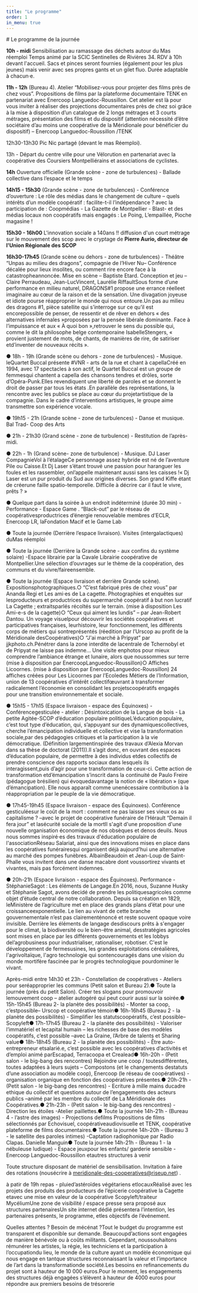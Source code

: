 ```yaml
---
title: "Le programme"
order: 1
in_menu: true
---
```

# Le programme de la journée

**10h - midi** Sensibilisation au ramassage des déchets autour du Mas réemploi Temps animé par la SCIC Sentinelles de Rivières 34. RDV à 10h devant l'accueil. Sacs et pinces seront fournies (également pour les plus jeunes) mais venir avec ses propres gants et un gilet fluo. Durée adaptable à chacun·e.

**11h - 12h** (Bureau 4). Atelier “Mobilisez-vous pour projeter des films près de chez vous”. Propositions de films par la plateforme documentaire TENK en partenariat avec Enercoop Languedoc-Roussillon. Cet atelier est là pour vous inviter à réaliser des projections documentaires près de chez soi grâce à la mise à disposition d’un catalogue de 2 longs métrages et 3 courts métrages, présentation des films et du dispositif (attention nécessité d’être sociétaire d’au moins une coopérative de la Méridionale pour bénéficier du dispositif) – Enercoop Languedoc-Roussillon /TENK

12h30-13h30 Pic Nic partagé (devant le mas Réemploi). 

13h - Départ du centre ville pour une Vélorution en partenariat avec la coopérative des Coursiers Montpelliérains et associations de cyclistes.

**14h** Ouverture officielle (Grande scène - zone de turbulences) - Ballade collective dans l’espace et le temps

**14h15 - 15h30** (Grande scène - zone de turbulences) - Conférence d’ouverture : Le rôle des médias dans le changement de culture – quels intérêts d’un modèle coopératif : facilite-t-il l’indépendance ? avec la participation de : Coopmédias - La Gazette de Montpellier - Blast- et des médias locaux non coopératifs mais engagés : Le Poing, L’empaillée, Pioche magasine !

**15h30 - 16h00** L'innovation sociale a 140ans !! diffusion d'un court métrage sur le mouvement des scop avec le cryptage de **Pierre Aurio, directeur de l'Union Régionale des SCOP**

**16h30-17h45** (Grande scène ou dehors - zone de turbulences) - Théâtre “Unpas au milieu des dragons”, compagnie de l’Hiver Nu– Conférence décalée pour lieux insolites, ou comment rire encore face à la catastropheannoncée. Mise en scène – Baptiste Etard. Conception et jeu – Claire Perraudeau, Jean-LucVincent, Laurélie RiffaultSous forme d’une performance en milieu naturel, DRAGONS#1 propose une errance réelleet imaginaire au cœur de la raison et de la sensation. Une divagation joyeuse et idiote pourse réapproprier le monde qui nous entoure.Un pas au milieu des dragons #1, pièce satellite qui s’interroge sur ce qu’il est encorepossible de penser, de ressentir et de rêver en dehors « des alternatives infernales »proposées par la pensée libérale dominante. Face à l’impuissance et aux « À quoi bon »,retrouver le sens du possible qui, comme le dit la philosophe belge contemporaine IsabelleStengers, « provient justement de mots, de chants, de manières de rire, de satiriser etd’inventer de nouveaux récits ».

● 18h - 19h (Grande scène ou dehors - zone de turbulences) - Musique. leQuartet Buccal présente #VNR - arts de la rue et chant à capellaCréé en 1994, avec 17 spectacles à son actif, le Quartet Buccal est un groupe de femmesqui chantent a capella des chansons tendres et drôles, sorte d’Opéra-Punk.Elles revendiquent une liberté de paroles et se donnent le droit de passer par tous les états .En parallèle des représentations, la rencontre avec les publics se place au cœur du projetartistique de la compagnie. Dans le cadre d’interventions artistiques, le groupe aime transmettre son expérience vocale. 

● 19h15 - 21h (Grande scène - zone de turbulences) - Danse et musique. Bal Trad- Coop des Arts 

● 21h - 21h30 (Grand scène - zone de turbulence) - Restitution de l’après-midi. 

● 22h - 1h (Grand scène- zone de turbulence) - Musique. DJ Laser CompagnieVol à l’étalageCe personnage assez hybride est né de l’aventure Pile ou Caisse.Et Dj Laser s’étant trouvé une passion pour haranguer les foules et les rassembler, onl’appelle maintenant aussi sans les caisses !« Dj Laser est un pur produit du Sud aux origines diverses. Son grand Kiffe étant de créerune faille spatio-temporelle. Difficile à décrire car il faut le vivre, prêts ? » 

● Quelque part dans la soirée à un endroit indéterminé (durée 30 min) -Performance - Espace Game . “Black-out” par le réseau de coopérativesproductrices d’énergie renouvelable membres d’ECLR, Enercoop LR, laFondation Macif et le Game Lab 

● Toute la journée (Derrière l’espace livraison). Visites (intergalactiques) duMas réemploi 

● Toute la journée (Derrière la Grande scène - aux confins du système solaire) -Espace librairie par la Cavale Librairie coopérative de Montpellier.Une sélection d’ouvrages sur le thème de la coopération, des communs et du vivre/faireensemble. 

● Toute la journée (Espace livraison et derrière Grande scène). Expositionsphotographiques.○ “C’est fabriqué près de chez vous” par Ananda Regi et Les ami·es de La cagette. Photographies et enquêtes sur lesproducteurs et productrices du supermarché coopératif à but non lucratif  La Cagette ; extraitsparlés récoltés sur le terrain. (mise à disposition Les Ami-e-s de la cagette)○ “Ceux qui aiment les lundis” – par Jean-Robert Dantou. Un voyage visuelpour découvrir les sociétés coopératives et participatives françaises, leurhistoire, leur fonctionnement, les différents corps de métiers qui sontreprésentés (réedition par l’Urscop au profit de la Méridionale desCoopératives)○ “J'ai marché à Pripyat” par jjkphoto.ch.Pénétrer dans la zone interdite de lacentrale de Tchernobyl et de Pripyat ne laisse pas indemne… Une visite enphotos pour mieux comprendre l’ambiance étrange et lunaire, alors que noussommes sur terre (mise à disposition par EnercoopLanguedoc-Roussillon)○ Affiches Licoornes. (mise à disposition par EnercoopLanguedoc-Roussillon) 24 affiches créées pour Les Licoornes par l’Ecoledes Métiers de l’Information, union de 13 coopératives d’intérêt collectifœuvrant à transformer radicalement l’économie en consolidant les projetscoopératifs engagés pour une transition environnementale et sociale.

● 15h15 - 17h15 (Espace livraison - espace des Équinoxes) - Conférencegesticulée - atelier : Désintoxication de la Langue de bois - La petite Agitée-SCOP d’éducation populaire politiqueL’éducation populaire, c’est tout type d’éducation, qui, s’appuyant sur des dynamiquescollectives, cherche l’émancipation individuelle et collective et vise la transformation sociale,par des pédagogies critiques et la participation à la vie démocratique. (Définition largementinspirée des travaux d’Alexia Morvan dans sa thèse de doctorat (2011)).Il s’agit donc, en ouvrant des espaces d’éducation populaire, de permettre à des individus etdes collectifs de prendre conscience des rapports sociaux dans lesquels ils interagissent,puis d’agir pour une transformation de ceux-ci. Cette action de transformation etd’émancipation s’inscrit dans la continuité de Paulo Freire (pédagogue brésilien) qui évoquedavantage la notion de « libération » (que d’émancipation). Elle nous apparaît comme unenécessaire contribution à la réappropriation par le peuple de la vie démocratique.

● 17h45-19h45 (Espace livraison - espace des Équinoxes). Conférence gesticuléesur le coût de la mort : comment ne pas laisser ses vieux os au capitalisme ? –avec le projet de coopérative funéraire de l’Hérault “Demain il fera jour” et lasécurité sociale de la mortIl s'agit d'une proposition d'une nouvelle organisation économique de nos obsèques et denos deuils. Nous nous sommes inspiré·es des travaux d'éducation populaire de l'associationRéseau Salariat, ainsi que des innovations mises en place dans les coopératives funérairesqui organisent déjà aujourd'hui une alternative au marché des pompes funèbres. AlbainBeaudoin et Jean-Loup de Saint-Phalle vous invitent dans une danse macabre dont voussortirez vivants et vivantes, mais pas forcément indemnes.

● 20h-21h (Espace livraison - espace des Équinoxes). Performance - StéphanieSagot : Les éléments de Langage.En 2016, nous, Suzanne Husky et Stéphanie Sagot, avons decidé de prendre les politiquesagricoles comme objet d’étude central de notre collaboration. Depuis sa création en 1829, leMinistère de l’agriculture met en place des grands plans d’état pour une croissanceexponentielle. Le lien au vivant de cette branche gouvernementale n’est pas clairementénoncé et reste souvent opaque voire invisible. Derrière les éléments de langage desdiscours prêts à s'engager pour le climat, la biodiversité ou le bien-être animal, desstratégies agricoles sont mises en place par les différents gouvernements et les lobbys del’agrobusiness pour industrialiser, rationaliser, robotiser. C'est le développement de fermesusines, les grandes exploitations céréalières, l'agrivoltaïque, l'agro technologie qui sontencouragés dans une vision du monde mortifère fascinée par le progrès technologique pourdominer le vivant.

Après-midi entre 14h30 et 23h - Constellation de coopératives - Ateliers pour seréapproprier les communs (Petit salon et Bureau 2).● Toute la journée (près du petit Salon). Créer tes slogans pour promouvoir lemouvement coop – atelier autogéré qui peut courir aussi sur la soirée.● 15h-15h45 (Bureau 2- la planète des possibilités) - Monter sa coop, c’estpossible– Urscop et coopérative témoin● 16h-16h45 (Bureau 2 - la planète des possibilités) - Simplifier les statutscoopératifs, c’est possible– Scopyleft● 17h-17h45 (Bureau 2 - la planète des possibilités) - Valoriser l’immatériel et lecapital humain – les richesses de base des modèles coopératifs, c’est possible –avec La Graine, l’Arbre de talents et Sharing value● 18h-18h45 (Bureau 2 - la planète des possibilités) - Être auto-entrepreneur etsalarié.e, c’est possible avec les coopératives d’activités et d’emploi animé parEscapad, Terracoopa et Crealead● 16h-20h - (Petit salon - le big-bang des rencontres) Rejoindre une coop / toutesdifférentes, toutes adaptées à leurs sujets – Compostons (et le changements destatuts d’une association au modèle coop), Enercoop (le réseau de coopératives) -organisation organique en fonction des coopératives présentes.● 20h-21h - (Petit salon - le big-bang des rencontres) - Ecriture à mille mains ducadre ethique du collectif et questions autour de l’engagements des acteurs publics –animé par les membre du collectif de La Méridionale des Coopératives.● 21h-23h - (Petit salon - le big-bang des rencontres) - Direction les étoiles -Atelier paillettes.● Toute la journée 14h-21h - (Bureau 4 - l’astre des images) - Projections defilms Propositions de films sélectionnés par Echovisuel, coopérativeaudiovisuelle et TENK, coopérative plateforme de films documentaires.● Toute la journée 14h-20h - (Bureau 3 - le satellite des paroles intimes) -Captation radiophonique par Radio Clapas. Danielle Manguin● Toute la journée 14h-21h - (Bureau 1 - la nébuleuse ludique) - Espace jeuxpour les enfants/ garderie sensible - Enercoop Languedoc-Roussillon etautres structures à venir

Toute structure disposant de matériel de sensibilisation. Invitation à faire des rotations (nousécrire à meridionale-des-cooperatives@riseup.net) .

à patir de 19h repas - pluied’astéroïdes végétariens etlocauxRéalisé avec les projets des produits des producteurs de l’épicerie coopérative la Cagette etavec une mise en valeur de la coopérative Scopyleft/traiteur MycéliumUne zone de visibilité / espace presse sera proposé aux structures partenairesUn site internet dédié présentera l’intention, les partenaires présents, le programme, etles objectifs de l’événement.

Quelles attentes ? Besoin de mécénat ?Tout le budget du programme est transparent et disponible sur demande. Beaucoupd’actions sont engagées de manière bénévole ou à coûts militants. Cependant, noussouhaitons rémunérer les artistes, la régie, les techniciens et la participation à l’occupationdu lieu, le monde de la culture ayant un modèle économique qui nous engage en tantque structures reconnaissant la valeur et l’importance de l’art dans la transformationde société.Les besoins en refinancements du projet sont à hauteur de 10 000 euros.Pour le moment, les engagements des structures déjà engagées s’élèvent à hauteur de 4000 euros pour répondre aux premiers besoins de trésorerie 